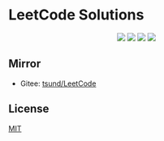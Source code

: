 # LeetCode Solutions

<p align="center">
    <img src="https://img.shields.io/github/license/sculpta/LeetCode.svg"/>
    <img src="https://img.shields.io/github/repo-size/sculpta/LeetCode.svg"/>
    <img src="https://img.shields.io/github/last-commit/sculpta/LeetCode.svg"/>
    <img src="https://img.shields.io/badge/language-java-B07219.svg"/>
</p>


## Mirror

- Gitee: [tsund/LeetCode](https://gitee.com/tsund/LeetCode)

## License

[MIT](LICENSE)
